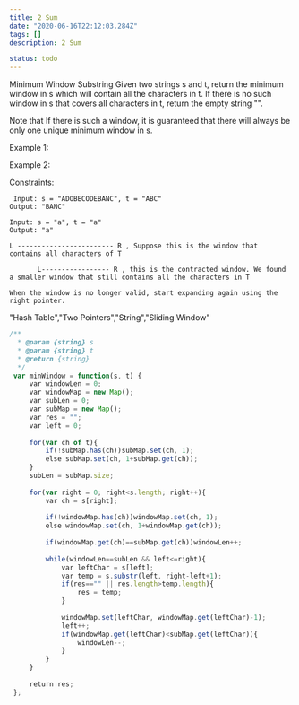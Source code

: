 ```yaml
---
title: 2 Sum
date: "2020-06-16T22:12:03.284Z"
tags: []
description: 2 Sum

status: todo
---
```


Minimum Window Substring
Given two strings s and t, return the minimum window in s which will contain all the characters in t. If there is no such window in s that covers all characters in t, return the empty string "".

Note that If there is such a window, it is guaranteed that there will always be only one unique minimum window in s.

Example 1:

Example 2:

Constraints:

```
 Input: s = "ADOBECODEBANC", t = "ABC"
Output: "BANC"

```

```
Input: s = "a", t = "a"
Output: "a"

```

```
L ------------------------ R , Suppose this is the window that contains all characters of T

       L----------------- R , this is the contracted window. We found a smaller window that still contains all the characters in T

When the window is no longer valid, start expanding again using the right pointer.
```

"Hash Table","Two Pointers","String","Sliding Window"

```javascript
/**
  * @param {string} s
  * @param {string} t
  * @return {string}
  */
 var minWindow = function(s, t) {
     var windowLen = 0;
     var windowMap = new Map();
     var subLen = 0;
     var subMap = new Map();
     var res = "";
     var left = 0;
     
     for(var ch of t){
         if(!subMap.has(ch))subMap.set(ch, 1);
         else subMap.set(ch, 1+subMap.get(ch));
     }
     subLen = subMap.size;
     
     for(var right = 0; right<s.length; right++){
         var ch = s[right];
         
         if(!windowMap.has(ch))windowMap.set(ch, 1);
         else windowMap.set(ch, 1+windowMap.get(ch));
         
         if(windowMap.get(ch)==subMap.get(ch))windowLen++;
         
         while(windowLen==subLen && left<=right){
             var leftChar = s[left];
             var temp = s.substr(left, right-left+1);
             if(res=="" || res.length>temp.length){
                 res = temp;
             }
             
             windowMap.set(leftChar, windowMap.get(leftChar)-1);
             left++;
             if(windowMap.get(leftChar)<subMap.get(leftChar)){
                 windowLen--;
             }
         }
     }
     
     return res;
 };
 ​
```
